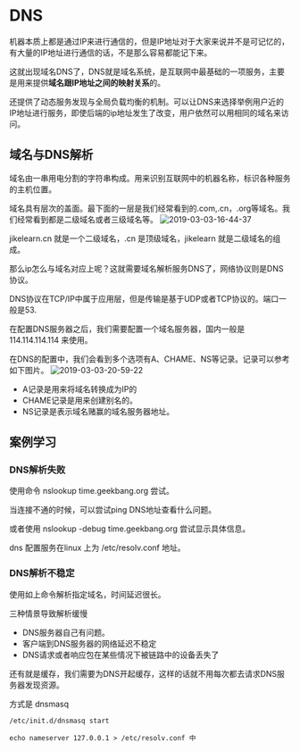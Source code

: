 # DNS

机器本质上都是通过IP来进行通信的，但是IP地址对于大家来说并不是可记忆的，有大量的IP地址进行通信的话，不是那么容易都能记下来。

这就出现域名DNS了，DNS就是域名系统，是互联网中最基础的一项服务，主要是用来提供**域名跟IP地址之间的映射关系**的。

还提供了动态服务发现与全局负载均衡的机制。可以让DNS来选择举例用户近的IP地址进行服务，即使后端的ip地址发生了改变，用户依然可以用相同的域名来访问。

## 域名与DNS解析

域名由一串用电分割的字符串构成。用来识别互联网中的机器名称，标识各种服务的主机位置。

域名具有层次的盖面。最下面的一层是我们经常看到的.com,.cn，.org等域名。我们经常看到都是二级域名或者三级域名等。
![2019-03-03-16-44-37](http://jikelearn.cn/2019-03-03-16-44-37.png)

jikelearn.cn 就是一个二级域名，.cn 是顶级域名，jikelearn 就是二级域名的组成。

那么ip怎么与域名对应上呢？这就需要域名解析服务DNS了，网络协议则是DNS协议。

DNS协议在TCP/IP中属于应用层，但是传输是基于UDP或者TCP协议的。端口一般是53.

在配置DNS服务器之后，我们需要配置一个域名服务器，国内一般是114.114.114.114 来使用。

在DNS的配置中，我们会看到多个选项有A、CHAME、NS等记录。记录可以参考如下图片。
![2019-03-03-20-59-22](http://jikelearn.cn/2019-03-03-20-59-22.png)

- A记录是用来将域名转换成为IP的
- CHAME记录是用来创建别名的。
- NS记录是表示域名赌赢的域名服务器地址。

## 案例学习

### DNS解析失败

使用命令 nslookup time.geekbang.org 尝试。

当连接不通的时候，可以尝试ping DNS地址查看什么问题。

或者使用 nslookup -debug time.geekbang.org 尝试显示具体信息。

dns 配置服务在linux 上为 /etc/resolv.conf 地址。

### DNS解析不稳定

使用如上命令解析指定域名，时间延迟很长。

三种情景导致解析缓慢
  
- DNS服务器自己有问题。
- 客户端到DNS服务器的网络延迟不稳定
- DNS请求或者响应包在某些情况下被链路中的设备丢失了

还有就是缓存，我们需要为DNS开起缓存，这样的话就不用每次都去请求DNS服务器发现资源。

方式是 dnsmasq

```Linux
/etc/init.d/dnsmasq start

echo nameserver 127.0.0.1 > /etc/resolv.conf 中
```
